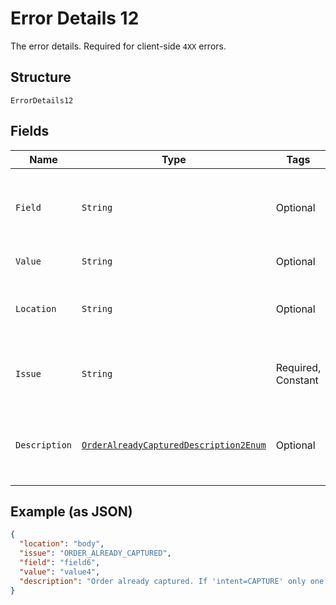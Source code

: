 
# Error Details 12

The error details. Required for client-side `4XX` errors.

## Structure

`ErrorDetails12`

## Fields

| Name | Type | Tags | Description | Getter | Setter |
|  --- | --- | --- | --- | --- | --- |
| `Field` | `String` | Optional | The field that caused the error. If this field is in the body, set this value to the field's JSON pointer value. Required for client-side errors. | String getField() | setField(String field) |
| `Value` | `String` | Optional | The value of the field that caused the error. | String getValue() | setValue(String value) |
| `Location` | `String` | Optional | The location of the field that caused the error. Value is `body`, `path`, or `query`.<br>**Default**: `"body"` | String getLocation() | setLocation(String location) |
| `Issue` | `String` | Required, Constant | The unique, fine-grained application-level error code.<br>**Default**: `"ORDER_ALREADY_CAPTURED"` | String getIssue() | setIssue(String issue) |
| `Description` | [`OrderAlreadyCapturedDescription2Enum`](../../doc/models/order-already-captured-description-2-enum.md) | Optional | The human-readable description for an issue. The description can change over the lifetime of an API, so clients must not depend on this value. | OrderAlreadyCapturedDescription2Enum getDescription() | setDescription(OrderAlreadyCapturedDescription2Enum description) |

## Example (as JSON)

```json
{
  "location": "body",
  "issue": "ORDER_ALREADY_CAPTURED",
  "field": "field6",
  "value": "value4",
  "description": "Order already captured. If 'intent=CAPTURE' only one capture per order is allowed."
}
```

